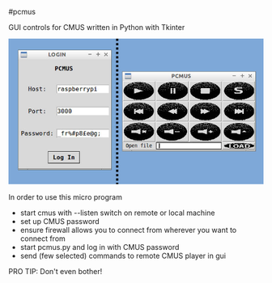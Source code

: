 #pcmus

GUI controls for CMUS written in Python with Tkinter

![Screenshot](https://raw.githubusercontent.com/0rovan/pcmus/master/img/screenshot.jpg)

In order to use this micro program
* start cmus with --listen switch on remote or local machine
* set up CMUS password
* ensure firewall allows you to connect from wherever you want to connect from
* start pcmus.py and log in with CMUS password
* send (few selected) commands to remote CMUS player in gui

PRO TIP: Don't even bother!